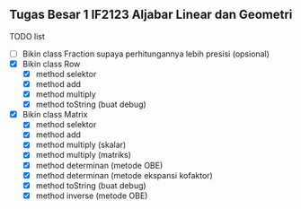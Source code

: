## Tugas Besar 1 IF2123 Aljabar Linear dan Geometri

TODO list
- [ ] Bikin class Fraction supaya perhitungannya lebih presisi (opsional)
- [x] Bikin class Row
  - [x] method selektor
  - [x] method add
  - [x] method multiply
  - [x] method toString (buat debug)
- [x] Bikin class Matrix
  - [x] method selektor
  - [x] method add
  - [x] method multiply (skalar)
  - [x] method multiply (matriks)
  - [x] method determinan (metode OBE)
  - [x] method determinan (metode ekspansi kofaktor)
  - [x] method toString (buat debug)
  - [x] method inverse (metode OBE)
